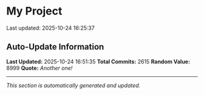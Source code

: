 # My Project


Last updated: 2025-10-24 16:25:37






























































































































































































































































































































































































































































































































































































































































































































































































































































































































































































































































































































































































































































































































































































































































































































































































































































































































































































































































































































































































































































































































































































































































































































































































































































































































































































































































































































































































































































































































































































































































































































## Auto-Update Information

**Last Updated:** 2025-10-24 16:51:35
**Total Commits:** 2615
**Random Value:** 8999
**Quote:** _Another one!_

---
_This section is automatically generated and updated._